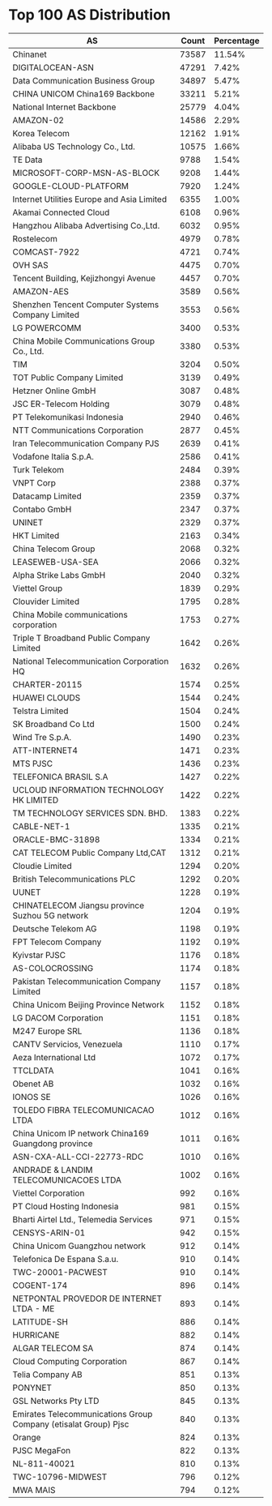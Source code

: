 # Top 100 AS Distribution
| AS | Count | Percentage |
|----|----|----|
| Chinanet | 73587 | 11.54% |
| DIGITALOCEAN-ASN | 47291 | 7.42% |
| Data Communication Business Group | 34897 | 5.47% |
| CHINA UNICOM China169 Backbone | 33211 | 5.21% |
| National Internet Backbone | 25779 | 4.04% |
| AMAZON-02 | 14586 | 2.29% |
| Korea Telecom | 12162 | 1.91% |
| Alibaba US Technology Co., Ltd. | 10575 | 1.66% |
| TE Data | 9788 | 1.54% |
| MICROSOFT-CORP-MSN-AS-BLOCK | 9208 | 1.44% |
| GOOGLE-CLOUD-PLATFORM | 7920 | 1.24% |
| Internet Utilities Europe and Asia Limited | 6355 | 1.00% |
| Akamai Connected Cloud | 6108 | 0.96% |
| Hangzhou Alibaba Advertising Co.,Ltd. | 6032 | 0.95% |
| Rostelecom | 4979 | 0.78% |
| COMCAST-7922 | 4721 | 0.74% |
| OVH SAS | 4475 | 0.70% |
| Tencent Building, Kejizhongyi Avenue | 4457 | 0.70% |
| AMAZON-AES | 3589 | 0.56% |
| Shenzhen Tencent Computer Systems Company Limited | 3553 | 0.56% |
| LG POWERCOMM | 3400 | 0.53% |
| China Mobile Communications Group Co., Ltd. | 3380 | 0.53% |
| TIM | 3204 | 0.50% |
| TOT Public Company Limited | 3139 | 0.49% |
| Hetzner Online GmbH | 3087 | 0.48% |
| JSC ER-Telecom Holding | 3079 | 0.48% |
| PT Telekomunikasi Indonesia | 2940 | 0.46% |
| NTT Communications Corporation | 2877 | 0.45% |
| Iran Telecommunication Company PJS | 2639 | 0.41% |
| Vodafone Italia S.p.A. | 2586 | 0.41% |
| Turk Telekom | 2484 | 0.39% |
| VNPT Corp | 2388 | 0.37% |
| Datacamp Limited | 2359 | 0.37% |
| Contabo GmbH | 2347 | 0.37% |
| UNINET | 2329 | 0.37% |
| HKT Limited | 2163 | 0.34% |
| China Telecom Group | 2068 | 0.32% |
| LEASEWEB-USA-SEA | 2066 | 0.32% |
| Alpha Strike Labs GmbH | 2040 | 0.32% |
| Viettel Group | 1839 | 0.29% |
| Clouvider Limited | 1795 | 0.28% |
| China Mobile communications corporation | 1753 | 0.27% |
| Triple T Broadband Public Company Limited | 1642 | 0.26% |
| National Telecommunication Corporation HQ | 1632 | 0.26% |
| CHARTER-20115 | 1574 | 0.25% |
| HUAWEI CLOUDS | 1544 | 0.24% |
| Telstra Limited | 1504 | 0.24% |
| SK Broadband Co Ltd | 1500 | 0.24% |
| Wind Tre S.p.A. | 1490 | 0.23% |
| ATT-INTERNET4 | 1471 | 0.23% |
| MTS PJSC | 1436 | 0.23% |
| TELEFONICA BRASIL S.A | 1427 | 0.22% |
| UCLOUD INFORMATION TECHNOLOGY HK LIMITED | 1422 | 0.22% |
| TM TECHNOLOGY SERVICES SDN. BHD. | 1383 | 0.22% |
| CABLE-NET-1 | 1335 | 0.21% |
| ORACLE-BMC-31898 | 1334 | 0.21% |
| CAT TELECOM Public Company Ltd,CAT | 1312 | 0.21% |
| Cloudie Limited | 1294 | 0.20% |
| British Telecommunications PLC | 1292 | 0.20% |
| UUNET | 1228 | 0.19% |
| CHINATELECOM Jiangsu province Suzhou 5G network | 1204 | 0.19% |
| Deutsche Telekom AG | 1198 | 0.19% |
| FPT Telecom Company | 1192 | 0.19% |
| Kyivstar PJSC | 1176 | 0.18% |
| AS-COLOCROSSING | 1174 | 0.18% |
| Pakistan Telecommunication Company Limited | 1157 | 0.18% |
| China Unicom Beijing Province Network | 1152 | 0.18% |
| LG DACOM Corporation | 1151 | 0.18% |
| M247 Europe SRL | 1136 | 0.18% |
| CANTV Servicios, Venezuela | 1110 | 0.17% |
| Aeza International Ltd | 1072 | 0.17% |
| TTCLDATA | 1041 | 0.16% |
| Obenet AB | 1032 | 0.16% |
| IONOS SE | 1026 | 0.16% |
| TOLEDO FIBRA TELECOMUNICACAO LTDA | 1012 | 0.16% |
| China Unicom IP network China169 Guangdong province | 1011 | 0.16% |
| ASN-CXA-ALL-CCI-22773-RDC | 1010 | 0.16% |
| ANDRADE & LANDIM TELECOMUNICACOES LTDA | 1002 | 0.16% |
| Viettel Corporation | 992 | 0.16% |
| PT Cloud Hosting Indonesia | 981 | 0.15% |
| Bharti Airtel Ltd., Telemedia Services | 971 | 0.15% |
| CENSYS-ARIN-01 | 942 | 0.15% |
| China Unicom Guangzhou network | 912 | 0.14% |
| Telefonica De Espana S.a.u. | 910 | 0.14% |
| TWC-20001-PACWEST | 910 | 0.14% |
| COGENT-174 | 896 | 0.14% |
| NETPONTAL PROVEDOR DE INTERNET LTDA - ME | 893 | 0.14% |
| LATITUDE-SH | 886 | 0.14% |
| HURRICANE | 882 | 0.14% |
| ALGAR TELECOM SA | 874 | 0.14% |
| Cloud Computing Corporation | 867 | 0.14% |
| Telia Company AB | 851 | 0.13% |
| PONYNET | 850 | 0.13% |
| GSL Networks Pty LTD | 845 | 0.13% |
| Emirates Telecommunications Group Company (etisalat Group) Pjsc | 840 | 0.13% |
| Orange | 824 | 0.13% |
| PJSC MegaFon | 822 | 0.13% |
| NL-811-40021 | 810 | 0.13% |
| TWC-10796-MIDWEST | 796 | 0.12% |
| MWA MAIS | 794 | 0.12% |
